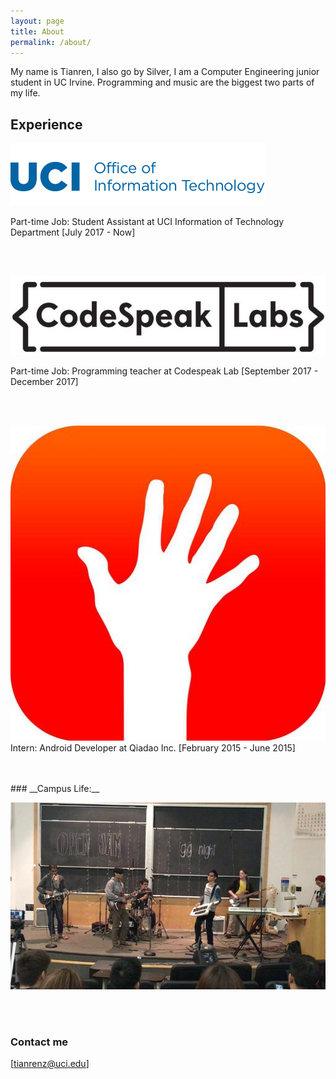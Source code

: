 ```yaml
---
layout: page
title: About
permalink: /about/
---
```


My name is Tianren, I also go by Silver, I am a  Computer Engineering junior student in UC Irvine. Programming and music are the biggest two parts of my life.

## Experience


<img src="/images/oit-wordmark.png">  <br/>

Part-time Job: Student Assistant at UCI Information of Technology Department  [July 2017 - Now]

<br/>
<br/>

<img src="/images/codespeaklab.jpg">  <br/>

Part-time Job: Programming teacher at Codespeak Lab   [September 2017 - December 2017]

<br/>
<br/>


<img src="/images/qiadao.jpg">  <br/>
Intern: Android Developer at Qiadao Inc.  [February 2015 - June 2015]


<br/>
<br/>
### __Campus Life:__

<img src="/images/band.jpg">  <br/>

<br/>
<br/>



### Contact me

[tianrenz@uci.edu]


